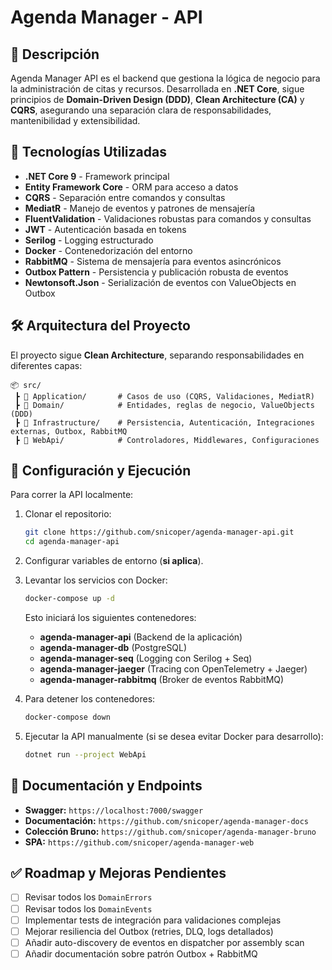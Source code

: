 # Agenda Manager - API

## 🌟 Descripción

Agenda Manager API es el backend que gestiona la lógica de negocio para la administración de citas y recursos. Desarrollada en **.NET Core**, sigue principios de **Domain-Driven Design (DDD)**, **Clean Architecture (CA)** y **CQRS**, asegurando una separación clara de responsabilidades, mantenibilidad y extensibilidad.

## 🔎 Tecnologías Utilizadas

- **.NET Core 9** - Framework principal
- **Entity Framework Core** - ORM para acceso a datos
- **CQRS** - Separación entre comandos y consultas
- **MediatR** - Manejo de eventos y patrones de mensajería
- **FluentValidation** - Validaciones robustas para comandos y consultas
- **JWT** - Autenticación basada en tokens
- **Serilog** - Logging estructurado
- **Docker** - Contenedorización del entorno
- **RabbitMQ** - Sistema de mensajería para eventos asincrónicos
- **Outbox Pattern** - Persistencia y publicación robusta de eventos
- **Newtonsoft.Json** - Serialización de eventos con ValueObjects en Outbox

## 🛠️ Arquitectura del Proyecto

El proyecto sigue **Clean Architecture**, separando responsabilidades en diferentes capas:

```
📦 src/
 ┣ 📂 Application/       # Casos de uso (CQRS, Validaciones, MediatR)
 ┣ 📂 Domain/            # Entidades, reglas de negocio, ValueObjects (DDD)
 ┣ 📂 Infrastructure/    # Persistencia, Autenticación, Integraciones externas, Outbox, RabbitMQ
 ┣ 📂 WebApi/            # Controladores, Middlewares, Configuraciones
```

## 🔧 Configuración y Ejecución

Para correr la API localmente:

1. Clonar el repositorio:

   ```bash
   git clone https://github.com/snicoper/agenda-manager-api.git
   cd agenda-manager-api
   ```

2. Configurar variables de entorno (**si aplica**).

3. Levantar los servicios con Docker:

   ```bash
   docker-compose up -d
   ```

   Esto iniciará los siguientes contenedores:

   - **agenda-manager-api** (Backend de la aplicación)
   - **agenda-manager-db** (PostgreSQL)
   - **agenda-manager-seq** (Logging con Serilog + Seq)
   - **agenda-manager-jaeger** (Tracing con OpenTelemetry + Jaeger)
   - **agenda-manager-rabbitmq** (Broker de eventos RabbitMQ)

4. Para detener los contenedores:

   ```bash
   docker-compose down
   ```

5. Ejecutar la API manualmente (si se desea evitar Docker para desarrollo):

   ```bash
   dotnet run --project WebApi
   ```

## 💌 Documentación y Endpoints

- **Swagger:** `https://localhost:7000/swagger`
- **Documentación:** `https://github.com/snicoper/agenda-manager-docs`
- **Colección Bruno:** `https://github.com/snicoper/agenda-manager-bruno`
- **SPA:** `https://github.com/snicoper/agenda-manager-web`

## ✅ Roadmap y Mejoras Pendientes

- [ ] Revisar todos los `DomainErrors`
- [ ] Revisar todos los `DomainEvents`
- [ ] Implementar tests de integración para validaciones complejas
- [ ] Mejorar resiliencia del Outbox (retries, DLQ, logs detallados)
- [ ] Añadir auto-discovery de eventos en dispatcher por assembly scan
- [ ] Añadir documentación sobre patrón Outbox + RabbitMQ
